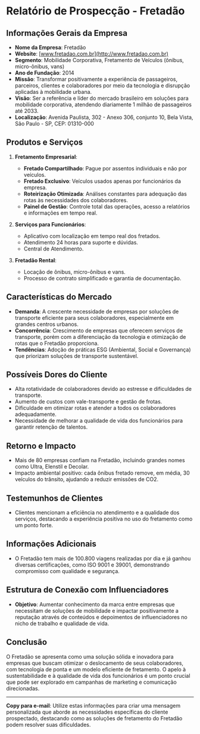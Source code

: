 # Relatório de Prospecção - Fretadão

## Informações Gerais da Empresa
- **Nome da Empresa**: Fretadão
- **Website**: [www.fretadao.com.br](http://www.fretadao.com.br)
- **Segmento**: Mobilidade Corporativa, Fretamento de Veículos (ônibus, micro-ônibus, vans)
- **Ano de Fundação**: 2014
- **Missão**: Transformar positivamente a experiência de passageiros, parceiros, clientes e colaboradores por meio da tecnologia e disrupção aplicadas à mobilidade urbana.
- **Visão**: Ser a referência e líder do mercado brasileiro em soluções para mobilidade corporativa, atendendo diariamente 1 milhão de passageiros até 2033.
- **Localização**: Avenida Paulista, 302 - Anexo 306, conjunto 10, Bela Vista, São Paulo - SP, CEP: 01310-000

## Produtos e Serviços
1. **Fretamento Empresarial**:
   - **Fretado Compartilhado**: Pague por assentos individuais e não por veículos.
   - **Fretado Exclusivo**: Veículos usados apenas por funcionários da empresa.
   - **Roteirização Otimizada**: Análises constantes para adequação das rotas às necessidades dos colaboradores.
   - **Painel de Gestão**: Controle total das operações, acesso a relatórios e informações em tempo real.

2. **Serviços para Funcionários**:
   - Aplicativo com localização em tempo real dos fretados.
   - Atendimento 24 horas para suporte e dúvidas.
   - Central de Atendimento.

3. **Fretadão Rental**:
   - Locação de ônibus, micro-ônibus e vans.
   - Processo de contrato simplificado e garantia de documentação.

## Características do Mercado
- **Demanda**: A crescente necessidade de empresas por soluções de transporte eficiente para seus colaboradores, especialmente em grandes centros urbanos.
- **Concorrência**: Crescimento de empresas que oferecem serviços de transporte, porém com a diferenciação da tecnologia e otimização de rotas que o Fretadão proporciona.
- **Tendências**: Adoção de práticas ESG (Ambiental, Social e Governança) que priorizam soluções de transporte sustentável.

## Possíveis Dores do Cliente
- Alta rotatividade de colaboradores devido ao estresse e dificuldades de transporte.
- Aumento de custos com vale-transporte e gestão de frotas.
- Dificuldade em otimizar rotas e atender a todos os colaboradores adequadamente.
- Necessidade de melhorar a qualidade de vida dos funcionários para garantir retenção de talentos.

## Retorno e Impacto
- Mais de 80 empresas confiam na Fretadão, incluindo grandes nomes como Ultra, Elenstil e Decolar.
- Impacto ambiental positivo: cada ônibus fretado remove, em média, 30 veículos do trânsito, ajudando a reduzir emissões de CO2.

## Testemunhos de Clientes
- Clientes mencionam a eficiência no atendimento e a qualidade dos serviços, destacando a experiência positiva no uso do fretamento como um ponto forte.

## Informações Adicionais
- O Fretadão tem mais de 100.800 viagens realizadas por dia e já ganhou diversas certificações, como ISO 9001 e 39001, demonstrando compromisso com qualidade e segurança.

## Estrutura de Conexão com Influenciadores
- **Objetivo**: Aumentar conhecimento da marca entre empresas que necessitam de soluções de mobilidade e impactar positivamente a reputação através de conteúdos e depoimentos de influenciadores no nicho de trabalho e qualidade de vida.

## Conclusão
O Fretadão se apresenta como uma solução sólida e inovadora para empresas que buscam otimizar o deslocamento de seus colaboradores, com tecnologia de ponta e um modelo eficiente de fretamento. O apelo à sustentabilidade e à qualidade de vida dos funcionários é um ponto crucial que pode ser explorado em campanhas de marketing e comunicação direcionadas.

---

**Copy para e-mail**: Utilize estas informações para criar uma mensagem personalizada que aborde as necessidades específicas do cliente prospectado, destacando como as soluções de fretamento do Fretadão podem resolver suas dificuldades.